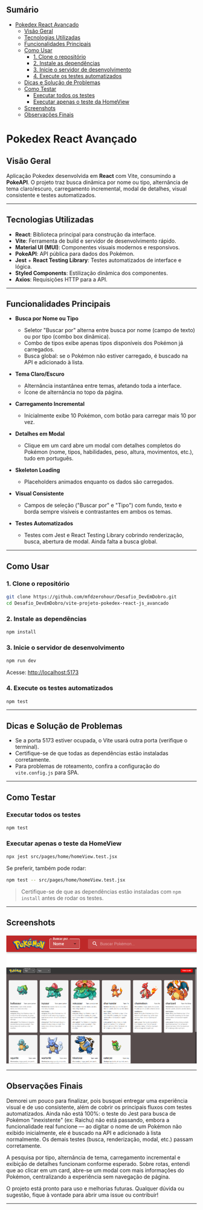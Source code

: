 ## Sumário

- [Pokedex React Avançado](#pokedex-react-avançado)
  - [Visão Geral](#visão-geral)
  - [Tecnologias Utilizadas](#tecnologias-utilizadas)
  - [Funcionalidades Principais](#funcionalidades-principais)
  - [Como Usar](#como-usar)
    - [1. Clone o repositório](#1-clone-o-repositório)
    - [2. Instale as dependências](#2-instale-as-dependências)
    - [3. Inicie o servidor de desenvolvimento](#3-inicie-o-servidor-de-desenvolvimento)
    - [4. Execute os testes automatizados](#4-execute-os-testes-automatizados)
  - [Dicas e Solução de Problemas](#dicas-e-solução-de-problemas)
  - [Como Testar](#como-testar)
    - [Executar todos os testes](#executar-todos-os-testes)
    - [Executar apenas o teste da HomeView](#executar-apenas-o-teste-da-homeview)
  - [Screenshots](#screenshots)
  - [Observações Finais](#observações-finais)

# Pokedex React Avançado

## Visão Geral

Aplicação Pokedex desenvolvida em **React** com Vite, consumindo a **PokeAPI**. O projeto traz busca dinâmica por nome ou tipo, alternância de tema claro/escuro, carregamento incremental, modal de detalhes, visual consistente e testes automatizados.

---

## Tecnologias Utilizadas

- **React**: Biblioteca principal para construção da interface.
- **Vite**: Ferramenta de build e servidor de desenvolvimento rápido.
- **Material UI (MUI)**: Componentes visuais modernos e responsivos.
- **PokeAPI**: API pública para dados dos Pokémon.
- **Jest** + **React Testing Library**: Testes automatizados de interface e lógica.
- **Styled Components**: Estilização dinâmica dos componentes.
- **Axios**: Requisições HTTP para a API.

---

## Funcionalidades Principais

- **Busca por Nome ou Tipo**
  - Seletor "Buscar por" alterna entre busca por nome (campo de texto) ou por tipo (combo box dinâmica).
  - Combo de tipos exibe apenas tipos disponíveis dos Pokémon já carregados.
  - Busca global: se o Pokémon não estiver carregado, é buscado na API e adicionado à lista.

- **Tema Claro/Escuro**
  - Alternância instantânea entre temas, afetando toda a interface.
  - Ícone de alternância no topo da página.

- **Carregamento Incremental**
  - Inicialmente exibe 10 Pokémon, com botão para carregar mais 10 por vez.

- **Detalhes em Modal**
  - Clique em um card abre um modal com detalhes completos do Pokémon (nome, tipos, habilidades, peso, altura, movimentos, etc.), tudo em português.

- **Skeleton Loading**
  - Placeholders animados enquanto os dados são carregados.

- **Visual Consistente**
  - Campos de seleção ("Buscar por" e "Tipo") com fundo, texto e borda sempre visíveis e contrastantes em ambos os temas.

- **Testes Automatizados**
  - Testes com Jest e React Testing Library cobrindo renderização, busca, abertura de modal. Ainda falta a busca global.

---

## Como Usar

### 1. Clone o repositório

```sh
git clone https://github.com/mfdzerohour/Desafio_DevEmDobro.git
cd Desafio_DevEmDobro/vite-projeto-pokedex-react-js_avancado
```

### 2. Instale as dependências

```sh
npm install
```

### 3. Inicie o servidor de desenvolvimento

```sh
npm run dev
```

Acesse: [http://localhost:5173](http://localhost:5173)

### 4. Execute os testes automatizados

```sh
npm test
```

---

## Dicas e Solução de Problemas

- Se a porta 5173 estiver ocupada, o Vite usará outra porta (verifique o terminal).
- Certifique-se de que todas as dependências estão instaladas corretamente.
- Para problemas de roteamento, confira a configuração do `vite.config.js` para SPA.

---

## Como Testar

### Executar todos os testes

```sh
npm test
```

### Executar apenas o teste da HomeView

```sh
npx jest src/pages/home/homeView.test.jsx
```

Se preferir, também pode rodar:

```sh
npm test -- src/pages/home/homeView.test.jsx
```

> Certifique-se de que as dependências estão instaladas com `npm install` antes de rodar os testes.

---

## Screenshots

![Busca por nome](./src/images/find_pokemon.png)
![Tema escuro](./src/images/desktop-screenshot.png)

---

## Observações Finais

Demorei um pouco para finalizar, pois busquei entregar uma experiência visual e de uso consistente, além de cobrir os principais fluxos com testes automatizados. Ainda não está 100%: o teste do Jest para busca de Pokémon "inexistente" (ex: Raichu) não está passando, embora a funcionalidade real funcione — ao digitar o nome de um Pokémon não exibido inicialmente, ele é buscado na API e adicionado à lista normalmente. Os demais testes (busca, renderização, modal, etc.) passam corretamente.

A pesquisa por tipo, alternância de tema, carregamento incremental e exibição de detalhes funcionam conforme esperado. Sobre rotas, entendi que ao clicar em um card, abre-se um modal com mais informações do Pokémon, centralizando a experiência sem navegação de página.

O projeto está pronto para uso e melhorias futuras. Qualquer dúvida ou sugestão, fique à vontade para abrir uma issue ou contribuir!

---
